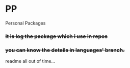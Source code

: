# PP
Personal Packages

### ~~It is log the package which i use in repos~~

### ~~you can know the details in languages' branch.~~

readme all out of time...